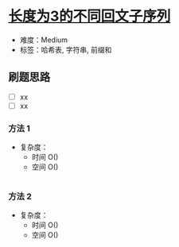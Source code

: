 # [长度为3的不同回文子序列](https://leetcode-cn.com/problems/unique-length-3-palindromic-subsequences/)

- 难度：Medium
- 标签：哈希表, 字符串, 前缀和

## 刷题思路

- [ ] xx
- [ ] xx

### 方法 1

- 复杂度：
    - 时间 O()
    - 空间 O()

``` js

```

### 方法 2

- 复杂度：
    - 时间 O()
    - 空间 O()

``` js

```
